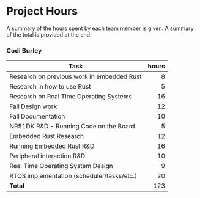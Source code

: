 # Project Hours
A summary of the hours spent by each team member is given. A summary of the total is provided at the end.

### Codi Burley

| Task                                     | hours |
|------------------------------------------| -----:|
|Research on previous work in embedded Rust|   8   |
|Research in how to use Rust               |   5   |
|Research on Real Time Operating Systems   |   16  |
|Fall Design work                          |   12  |
|Fall Documentation                        |   10  |
|NR51DK R&D - Running Code on the Board    |   5   |
|Embedded Rust Research                    |   12  |
|Running Embedded Rust R&D                 |   16  |
|Peripheral interaction R&D                |   10  |
|Real Time Operating System Design         |   9   |
|RTOS implementation (scheduler/tasks/etc.)|   20  |
|**Total**                                 |   123 |
